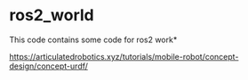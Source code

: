 # ros2_world
This code contains some code for ros2 work*

https://articulatedrobotics.xyz/tutorials/mobile-robot/concept-design/concept-urdf/
